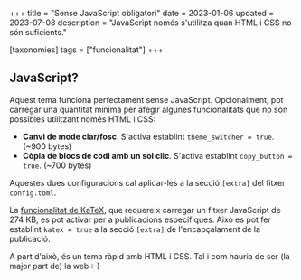 +++
title = "Sense JavaScript obligatori"
date = 2023-01-06
updated = 2023-07-08
description = "JavaScript només s'utilitza quan HTML i CSS no són suficients."

[taxonomies]
tags = ["funcionalitat"]
+++

## JavaScript?

Aquest tema funciona perfectament sense JavaScript. Opcionalment, pot carregar una quantitat mínima per afegir algunes funcionalitats que no són possibles utilitzant només HTML i CSS:

- **Canvi de mode clar/fosc**. S'activa establint `theme_switcher = true`. (~900 bytes)
- **Còpia de blocs de codi amb un sol clic**. S'activa establint `copy_button = true`. (~700 bytes)

Aquestes dues configuracions cal aplicar-les a la secció `[extra]` del fitxer `config.toml`.

La [funcionalitat de KaTeX](@/blog/markdown.ca.md#katex), que requereix carregar un fitxer JavaScript de 274 KB, es pot activar per a publicacions específiques. Això es pot fer establint `katex = true` a la secció `[extra]` de l'encapçalament de la publicació.

A part d'això, és un tema ràpid amb HTML i CSS. Tal i com hauria de ser (la major part de) la web :-)
